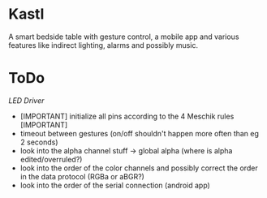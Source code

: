 # Kastl

A smart bedside table with gesture control, a mobile app and various features like indirect lighting, alarms and possibly music.


# ToDo

_LED Driver_

- [IMPORTANT] initialize all pins according to the 4 Meschik rules [IMPORTANT]
- timeout between gestures (on/off shouldn't happen more often than eg 2 seconds)
- look into the alpha channel stuff -> global alpha (where is alpha edited/overruled?)
- look into the order of the color channels and possibly correct the order in the data protocol (RGBa or aBGR?)
- look into the order of the serial connection (android app)

